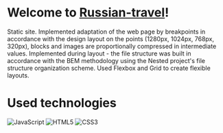 # Welcome to **[Russian-travel](https://foxriver660.github.io/russian-travel/)**!

  

  
Static site. Implemented adaptation of the web page by breakpoints in accordance with the design layout on the points (1280px, 1024px, 768px, 320px), blocks and images are proportionally compressed in intermediate values.  Implemented during layout - the file structure was built in accordance with the BEM methodology using the Nested project's file structure organization scheme.
Used Flexbox and Grid to create flexible layouts. 

  

# Used technologies

  

![JavaScript](https://img.shields.io/badge/javascript-%23323330.svg?style=for-the-badge&logo=javascript&logoColor=%23F7DF1E) ![HTML5](https://img.shields.io/badge/html5-%23E34F26.svg?style=for-the-badge&logo=html5&logoColor=white) ![CSS3](https://img.shields.io/badge/css3-%231572B6.svg?style=for-the-badge&logo=css3&logoColor=white)
